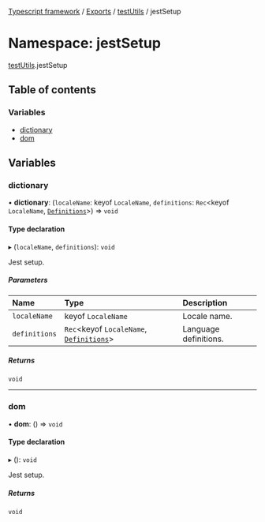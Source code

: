 [Typescript framework](../index.md) / [Exports](../modules.md) / [testUtils](testUtils.md) / jestSetup

# Namespace: jestSetup

[testUtils](testUtils.md).jestSetup

## Table of contents

### Variables

- [dictionary](testUtils.jestSetup.md#dictionary)
- [dom](testUtils.jestSetup.md#dom)

## Variables

### dictionary

• **dictionary**: (`localeName`: keyof `LocaleName`, `definitions`: `Rec`<keyof `LocaleName`, [`Definitions`](../classes/facade_implementations_lang_dictionary_Definitions.Definitions.md)\>) => `void`

#### Type declaration

▸ (`localeName`, `definitions`): `void`

Jest setup.

##### Parameters

| Name | Type | Description |
| :------ | :------ | :------ |
| `localeName` | keyof `LocaleName` | Locale name. |
| `definitions` | `Rec`<keyof `LocaleName`, [`Definitions`](../classes/facade_implementations_lang_dictionary_Definitions.Definitions.md)\> | Language definitions. |

##### Returns

`void`

___

### dom

• **dom**: () => `void`

#### Type declaration

▸ (): `void`

Jest setup.

##### Returns

`void`
